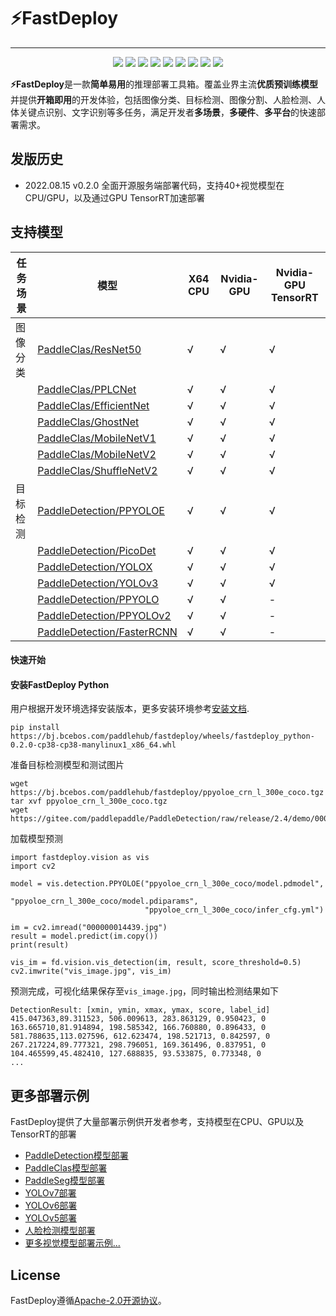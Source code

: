 # ⚡️FastDeploy

</p>

------------------------------------------------------------------------------------------

<p align="center">
    <a href="./LICENSE"><img src="https://img.shields.io/badge/license-Apache%202-dfd.svg"></a>
    <a href="https://github.com/PaddlePaddle/FastDeploy/releases"><img src="https://img.shields.io/github/v/release/PaddlePaddle/FastDeploy?color=ffa"></a>
    <a href=""><img src="https://img.shields.io/badge/python-3.7+-aff.svg"></a>
    <a href=""><img src="https://img.shields.io/badge/os-linux%2C%20win%2C%20mac-pink.svg"></a>
    <a href="https://github.com/PaddlePaddle/FastDeploy/graphs/contributors"><img src="https://img.shields.io/github/contributors/PaddlePaddle/FastDeploy?color=9ea"></a>
    <a href="https://github.com/PaddlePaddle/FastDeploy/commits"><img src="https://img.shields.io/github/commit-activity/m/PaddlePaddle/FastDeploy?color=3af"></a>
    <a href="https://pypi.org/project/FastDeploy-python/"><img src="https://img.shields.io/pypi/dm/FastDeploy-python?color=9cf"></a>
    <a href="https://github.com/PaddlePaddle/FastDeploy/issues"><img src="https://img.shields.io/github/issues/PaddlePaddle/FastDeploy?color=9cc"></a>
    <a href="https://github.com/PaddlePaddle/FastDeploy/stargazers"><img src="https://img.shields.io/github/stars/PaddlePaddle/FastDeploy?color=ccf"></a>
</p>

**⚡️FastDeploy**是一款**简单易用**的推理部署工具箱。覆盖业界主流**优质预训练模型**并提供**开箱即用**的开发体验，包括图像分类、目标检测、图像分割、人脸检测、人体关键点识别、文字识别等多任务，满足开发者**多场景**，**多硬件**、**多平台**的快速部署需求。

## 发版历史
- 2022.08.15 v0.2.0 全面开源服务端部署代码，支持40+视觉模型在CPU/GPU，以及通过GPU TensorRT加速部署

## 支持模型

| 任务场景 | 模型                                                         | X64 CPU | Nvidia-GPU | Nvidia-GPU TensorRT |
| -------- | ------------------------------------------------------------ | ------- | ---------- | ------------------- |
| 图像分类 | [PaddleClas/ResNet50](./examples/vision/classification/paddleclas) | √       | √          | √                   |
|          | [PaddleClas/PPLCNet](./examples/vision/classification/paddleclas) | √       | √          | √                   |
|          | [PaddleClas/EfficientNet](./examples/vision/classification/paddleclas) | √       | √          | √                   |
|          | [PaddleClas/GhostNet](./examples/vision/classification/paddleclas) | √       | √          | √                   |
|          | [PaddleClas/MobileNetV1](./examples/vision/classification/paddleclas) | √       | √          | √                   |
|          | [PaddleClas/MobileNetV2](./examples/vision/classification/paddleclas) | √       | √          | √                   |
|          | [PaddleClas/ShuffleNetV2](./examples/vision/classification/paddleclas) | √       | √          | √                   |
| 目标检测 | [PaddleDetection/PPYOLOE](./examples/vision/detection/paddledetection) | √       | √          | √                   |
|          | [PaddleDetection/PicoDet](./examples/vision/detection/paddledetection) | √       | √          | √                   |
|          | [PaddleDetection/YOLOX](./examples/vision/detection/paddledetection) | √       | √          | √                   |
|          | [PaddleDetection/YOLOv3](./examples/vision/detection/paddledetection) | √       | √          | √                   |
|          | [PaddleDetection/PPYOLO](./examples/vision/detection/paddledetection) | √       | √          | -                   |
|          | [PaddleDetection/PPYOLOv2](./examples/vision/detection/paddledetection) | √       | √          | -                   |
|          | [PaddleDetection/FasterRCNN](./examples/vision/detection/paddledetection) | √       | √          | -                   |

#### 快速开始

#### 安装FastDeploy Python

用户根据开发环境选择安装版本，更多安装环境参考[安装文档](docs/quick_start/install.md).

```
pip install https://bj.bcebos.com/paddlehub/fastdeploy/wheels/fastdeploy_python-0.2.0-cp38-cp38-manylinux1_x86_64.whl
```

准备目标检测模型和测试图片
```
wget https://bj.bcebos.com/paddlehub/fastdeploy/ppyoloe_crn_l_300e_coco.tgz
tar xvf ppyoloe_crn_l_300e_coco.tgz
wget https://gitee.com/paddlepaddle/PaddleDetection/raw/release/2.4/demo/000000014439.jpg
```

加载模型预测
```
import fastdeploy.vision as vis
import cv2

model = vis.detection.PPYOLOE("ppyoloe_crn_l_300e_coco/model.pdmodel",
                              "ppyoloe_crn_l_300e_coco/model.pdiparams",
                              "ppyoloe_crn_l_300e_coco/infer_cfg.yml")

im = cv2.imread("000000014439.jpg")
result = model.predict(im.copy())
print(result)

vis_im = fd.vision.vis_detection(im, result, score_threshold=0.5)
cv2.imwrite("vis_image.jpg", vis_im)
```

预测完成，可视化结果保存至`vis_image.jpg`，同时输出检测结果如下
```
DetectionResult: [xmin, ymin, xmax, ymax, score, label_id]
415.047363,89.311523, 506.009613, 283.863129, 0.950423, 0
163.665710,81.914894, 198.585342, 166.760880, 0.896433, 0
581.788635,113.027596, 612.623474, 198.521713, 0.842597, 0
267.217224,89.777321, 298.796051, 169.361496, 0.837951, 0
104.465599,45.482410, 127.688835, 93.533875, 0.773348, 0
...
```

## 更多部署示例

FastDeploy提供了大量部署示例供开发者参考，支持模型在CPU、GPU以及TensorRT的部署

- [PaddleDetection模型部署](examples/vision/detection/paddledetection)
- [PaddleClas模型部署](examples/vision/classification/paddleclas)
- [PaddleSeg模型部署](examples/vision/segmentation/paddleseg)
- [YOLOv7部署](examples/vision/detection/yolov7)
- [YOLOv6部署](examples/vision/detection/yolov6)
- [YOLOv5部署](examples/vision/detection/yolov5)
- [人脸检测模型部署](examples/vision/facedet)
- [更多视觉模型部署示例...](examples/vision)


## License

FastDeploy遵循[Apache-2.0开源协议](./LICENSE)。

